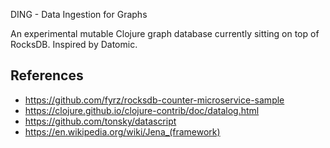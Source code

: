 DING - Data Ingestion for Graphs

An experimental mutable Clojure graph database currently sitting on top of RocksDB. Inspired by Datomic.

## References

+ https://github.com/fyrz/rocksdb-counter-microservice-sample
+ https://clojure.github.io/clojure-contrib/doc/datalog.html
+ https://github.com/tonsky/datascript
+ https://en.wikipedia.org/wiki/Jena_(framework)
